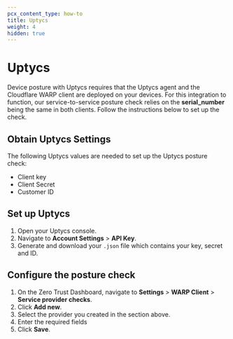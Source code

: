 ```yaml
---
pcx_content_type: how-to
title: Uptycs
weight: 4
hidden: true
---
```


# Uptycs

Device posture with Uptycs requires that the Uptycs agent and the Cloudflare WARP client are deployed on your devices. For this integration to function, our service-to-service posture check relies on the **serial_number** being the same in both clients. Follow the instructions below to set up the check.

## Obtain Uptycs Settings

The following Uptycs values are needed to set up the Uptycs posture check:

- Client key
- Client Secret
- Customer ID

## Set up Uptycs

1. Open your Uptycs console.
1. Navigate to **Account Settings** > **API Key**.
1. Generate and download your `.json` file which contains your key, secret and ID.

## Configure the posture check

1.  On the Zero Trust Dashboard, navigate to **Settings** > **WARP Client** > **Service provider checks**.
1.  Click **Add new**.
1.  Select the provider you created in the section above.
1.  Enter the required fields
1.  Click **Save**.
